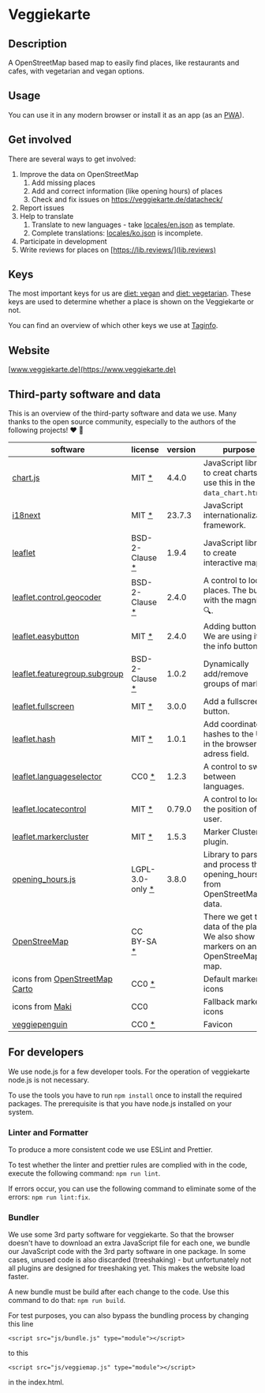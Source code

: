 # Veggiekarte

## Description

A OpenStreetMap based map to easily find places, like restaurants and cafes, with vegetarian and vegan options.

## Usage

You can use it in any modern browser or install it as an app (as an [PWA](https://en.wikipedia.org/wiki/Progressive_web_application)).

## Get involved

There are several ways to get involved:

1. Improve the data on OpenStreetMap
   1. Add missing places
   2. Add and correct information (like opening hours) of places
   3. Check and fix issues on <https://veggiekarte.de/datacheck/>
2. Report issues
3. Help to translate
   1. Translate to new languages - take [locales/en.json](locales/en.json) as template.
   2. Complete translations: [locales/ko.json](locales/ko.json) is incomplete.
4. Participate in development
5. Write reviews for places on [https://lib.reviews/](lib.reviews)

## Keys

The most important keys for us are [diet: vegan](https://wiki.openstreetmap.org/wiki/DE:Key:diet:vegan) and [diet: vegetarian](https://wiki.openstreetmap.org/wiki/DE:Key:diet:vegetarian). These keys are used to determine whether a place is shown on the Veggiekarte or not.

You can find an overview of which other keys we use at [Taginfo](https://taginfo.openstreetmap.org/projects/veggiekarte#tags).

## Website

[www.veggiekarte.de](https://www.veggiekarte.de)

## Third-party software and data

This is an overview of the third-party software and data we use. Many thanks to the open source community, especially to the authors of the following projects! ❤️ 🍻

| software                                                                                   | license                                                                                                          | version | purpose                                                                               |
| ------------------------------------------------------------------------------------------ | ---------------------------------------------------------------------------------------------------------------- | ------- | ------------------------------------------------------------------------------------- |
| [chart.js](https://github.com/chartjs/Chart.js)                                            | MIT [\*](https://github.com/chartjs/Chart.js/blob/master/LICENSE.md)                                             | 4.4.0   | JavaScript library to creat charts. We use this in the `data_chart.html`.             |
| [i18next](https://github.com/i18next/i18next)                                              | MIT [\*](https://github.com/i18next/i18next/blob/master/LICENSE)                                                 | 23.7.3  | JavaScript internationalization framework.                                            |
| [leaflet](https://github.com/Leaflet/Leaflet/)                                             | BSD-2-Clause [\*](https://github.com/Leaflet/Leaflet/blob/master/LICENSE)                                        | 1.9.4   | JavaScript library to create interactive maps.                                        |
| [leaflet.control.geocoder](https://github.com/perliedman/leaflet-control-geocoder/)        | BSD-2-Clause [\*](https://github.com/perliedman/leaflet-control-geocoder/blob/master/LICENSE)                    | 2.4.0   | A control to locate places. The button with the magnifier 🔍.                         |
| [leaflet.easybutton](https://github.com/CliffCloud/Leaflet.EasyButton)                     | MIT [\*](https://github.com/CliffCloud/Leaflet.EasyButton/blob/master/LICENSE)                                   | 2.4.0   | Adding buttons. We are using it for the info button.                                  |
| [leaflet.featuregroup.subgroup](https://github.com/ghybs/Leaflet.FeatureGroup.SubGroup)    | BSD-2-Clause [\*](https://github.com/ghybs/Leaflet.FeatureGroup.SubGroup/blob/master/LICENSE)                    | 1.0.2   | Dynamically add/remove groups of markers.                                             |
| [leaflet.fullscreen](https://github.com/brunob/leaflet.fullscreen)                         | MIT [\*](https://github.com/brunob/leaflet.fullscreen/blob/master/LICENSE)                                       | 3.0.0   | Add a fullscreen button.                                                              |
| [leaflet.hash](https://github.com/siimots/leaflet-hash)                                    | MIT [\*](https://github.com/siimots/leaflet-hash/blob/master/LICENSE.md)                                         | 1.0.1   | Add coordinate hashes to the URL in the browser adress field.                         |
| [leaflet.languageselector](https://github.com/KristjanESPERANTO/Leaflet.LanguageSelector/) | CC0 [\*](https://github.com/KristjanESPERANTO/Leaflet.LanguageSelector/blob/master/LICENSE)                      | 1.2.3   | A control to switch between languages.                                                |
| [leaflet.locatecontrol](https://github.com/domoritz/leaflet-locatecontrol/)                | MIT [\*](https://github.com/domoritz/leaflet-locatecontrol/blob/gh-pages/LICENSE)                                | 0.79.0  | A control to locate the position of the user.                                         |
| [leaflet.markercluster](https://github.com/Leaflet/Leaflet.markercluster/)                 | MIT [\*](https://github.com/Leaflet/Leaflet.markercluster/blob/master/MIT-LICENCE.txt)                           | 1.5.3   | Marker Clustering plugin.                                                             |
| [opening_hours.js](https://github.com/opening-hours/opening_hours.js)                      | LGPL-3.0-only [\*](https://github.com/opening-hours/opening_hours.js/blob/master/LICENSES/LGPL-3.0-or-later.txt) | 3.8.0   | Library to parse and process the opening_hours tag from OpenStreetMap data.           |
| [OpenStreeMap](https://www.openstreetmap.org)                                              | CC BY-SA [\*](https://www.openstreetmap.org/copyright)                                                           |         | There we get the data of the places. We also show the markers on an OpenStreeMap map. |
| icons from [OpenStreetMap Carto](https://github.com/gravitystorm/openstreetmap-carto)      | CC0 [\*](https://github.com/gravitystorm/openstreetmap-carto/blob/master/LICENSE.txt)                            |         | Default marker icons                                                                  |
| icons from [Maki](https://labs.mapbox.com/maki-icons/)                                     | CC0                                                                                                              |         | Fallback marker icons                                                                 |
| [veggiepenguin](https://openclipart.org/detail/189178/veggiepenguin)                       | CC0 [\*](https://openclipart.org/share)                                                                          |         | Favicon                                                                               |

## For developers

We use node.js for a few developer tools. For the operation of veggiekarte node.js is not necessary.

To use the tools you have to run `npm install` once to install the required packages. The prerequisite is that you have node.js installed on your system.

### Linter and Formatter

To produce a more consistent code we use ESLint and Prettier.

To test whether the linter and prettier rules are complied with in the code, execute the following command: `npm run lint`.

If errors occur, you can use the following command to eliminate some of the errors: `npm run lint:fix`.

### Bundler

We use some 3rd party software for veggiekarte. So that the browser doesn't have to download an extra JavaScript file for each one, we bundle our JavaScript code with the 3rd party software in one package. In some cases, unused code is also discarded (treeshaking) - but unfortunately not all plugins are designed for treeshaking yet. This makes the website load faster.

A new bundle must be build after each change to the code. Use this command to do that: `npm run build`.

For test purposes, you can also bypass the bundling process by changing this line

`<script src="js/bundle.js" type="module"></script>`

to this

`<script src="js/veggiemap.js" type="module"></script>`

in the index.html.

